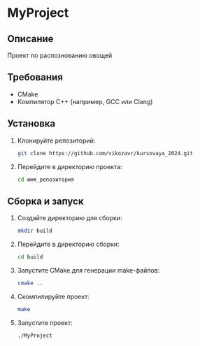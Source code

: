 # MyProject

## Описание

Проект по распознованию овощей

## Требования

- CMake
- Компилятор C++ (например, GCC или Clang)

## Установка

1. Клонируйте репозиторий:
    ```bash
    git clone https://github.com/vikozavr/kursovaya_2024.git
    ```
2. Перейдите в директорию проекта:
    ```bash
    cd имя_репозитория
    ```

## Сборка и запуск

1. Создайте директорию для сборки:
    ```bash
    mkdir build
    ```

2. Перейдите в директорию сборки:
    ```bash
    cd build
    ```

3. Запустите CMake для генерации make-файлов:
    ```bash
    cmake ..
    ```

4. Скомпилируйте проект:
    ```bash
    make
    ```

5. Запустите проект:
    ```bash
    ./MyProject
    ```



